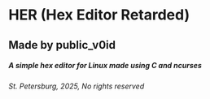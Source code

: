 # HER (Hex Editor Retarded)
## Made by public_v0id
##### A simple hex editor for Linux made using C and ncurses
###### St. Petersburg, 2025, No rights reserved